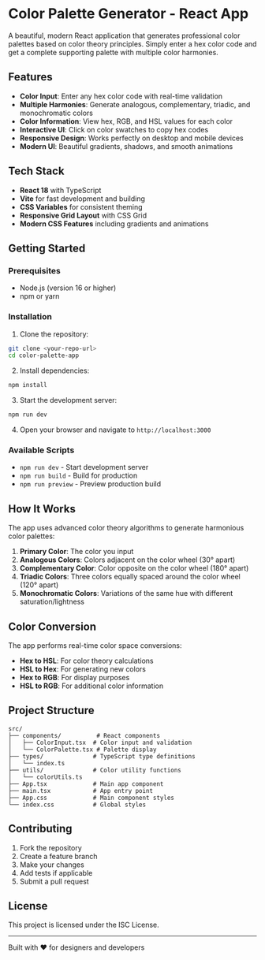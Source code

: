 # Color Palette Generator - React App

A beautiful, modern React application that generates professional color palettes based on color theory principles. Simply enter a hex color code and get a complete supporting palette with multiple color harmonies.

## Features

- **Color Input**: Enter any hex color code with real-time validation
- **Multiple Harmonies**: Generate analogous, complementary, triadic, and monochromatic colors
- **Color Information**: View hex, RGB, and HSL values for each color
- **Interactive UI**: Click on color swatches to copy hex codes
- **Responsive Design**: Works perfectly on desktop and mobile devices
- **Modern UI**: Beautiful gradients, shadows, and smooth animations

## Tech Stack

- **React 18** with TypeScript
- **Vite** for fast development and building
- **CSS Variables** for consistent theming
- **Responsive Grid Layout** with CSS Grid
- **Modern CSS Features** including gradients and animations

## Getting Started

### Prerequisites

- Node.js (version 16 or higher)
- npm or yarn

### Installation

1. Clone the repository:
```bash
git clone <your-repo-url>
cd color-palette-app
```

2. Install dependencies:
```bash
npm install
```

3. Start the development server:
```bash
npm run dev
```

4. Open your browser and navigate to `http://localhost:3000`

### Available Scripts

- `npm run dev` - Start development server
- `npm run build` - Build for production
- `npm run preview` - Preview production build

## How It Works

The app uses advanced color theory algorithms to generate harmonious color palettes:

1. **Primary Color**: The color you input
2. **Analogous Colors**: Colors adjacent on the color wheel (30° apart)
3. **Complementary Color**: Color opposite on the color wheel (180° apart)
4. **Triadic Colors**: Three colors equally spaced around the color wheel (120° apart)
5. **Monochromatic Colors**: Variations of the same hue with different saturation/lightness

## Color Conversion

The app performs real-time color space conversions:
- **Hex to HSL**: For color theory calculations
- **HSL to Hex**: For generating new colors
- **Hex to RGB**: For display purposes
- **HSL to RGB**: For additional color information

## Project Structure

```
src/
├── components/          # React components
│   ├── ColorInput.tsx  # Color input and validation
│   └── ColorPalette.tsx # Palette display
├── types/              # TypeScript type definitions
│   └── index.ts
├── utils/              # Color utility functions
│   └── colorUtils.ts
├── App.tsx             # Main app component
├── main.tsx            # App entry point
├── App.css             # Main component styles
└── index.css           # Global styles
```

## Contributing

1. Fork the repository
2. Create a feature branch
3. Make your changes
4. Add tests if applicable
5. Submit a pull request

## License

This project is licensed under the ISC License.

---

Built with ❤️ for designers and developers
